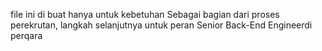 file ini di buat hanya untuk kebetuhan Sebagai bagian dari proses perekrutan, langkah selanjutnya untuk peran Senior Back-End Engineerdi perqara